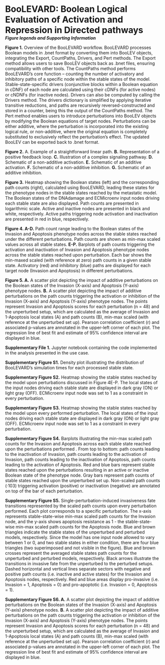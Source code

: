 <h1 style="margin-bottom: 0px;">BooLEVARD: Boolean Logical Evaluation of Activation and Repression in Directed pathways</h1>
<h5 style="margin-bottom: 2px; margin-top: 0px;">Figure legends and Supporting Information</sup></h5>
<p>
<b>Figure 1.</b> Overview of the BooLEVARD workflow. BooLEVARD processes Boolean models in .bnet format by converting them into BooLEV objects, integrating the Export, CountPaths, Drivers, and Pert methods. The Export method allows users to save BooLEV objects back as .bnet files, ensuring compatibility with other tools. The CountPaths method performs BooLEVARD’s core function – counting the number of activatory and inhibitory paths of a specific node within the stable states of the model. Stable-state-specific drivers (conjunctive blocks within a Boolean equation in cDNF) of each node are calculated using their cDNFs (for active nodes) or cNDNFs (for inactive nodes). Drivers can also be computed by calling the Drivers method. The drivers dictionary is simplified by applying iterative transitive reductions, and paths are recursively reversed-constructed and stored in a counter, being this the output of the CountPaths method. The Pert method enables users to introduce perturbations into BooLEV objects by modifying the Boolean equations of target nodes. Perturbations can be either additive, where the perturbation is incorporated into the existing logical rule, or non-additive, where the original equation is completely substituted to exclusively reflect the perturbation’s effect. The updated BooLEV can be exported back to .bnet format.

<b>Figure 2.</b> A. Example of a straightforward linear path. <b>B.</b> Representation of a positive feedback loop. <b>C.</b> Illustration of a complex signaling pathway. <b>D.</b> Schematic of a non-additive activation. <b>E.</b> Schematic of an additive activation. <b>F.</b> Schematic of a non-additive inhibition. <b>G.</b> Schematic of an additive inhibition. 

<b>Figure 3.</b> Heatmap showing the Boolean states (left) and the corresponding path counts (right), calculated using BooLEVARD, leading these states for the phenotype nodes in the stable states reached by the metastatic model. The Boolean states of the DNAdamage and ECMicroenv input nodes driving each stable state are also displayed. Path counts are presented in logarithmic scale. Active and inactive nodes are presented in black and white, respectively. Active paths triggering node activation and inactivation are presented in red in blue, respectively.

<b>Figure 4. A-D.</b> Path count range leading to the Boolean states of the Invasion and Apoptosis phenotype nodes across the stable states reached under the different perturbations. Path counts are shown as min-max scaled values across all stable states. <b>E-P.</b> Barplots of path counts triggering the activation and inactivation of Invasion and Apoptosis phenotype nodes across the stable states reached upon perturbation. Each bar shows the min-maxed scaled (with reference at zero) path counts in a given stable state. Activatory (red) and inhibitory (blue) paths are displayed for each target node (Invasion and Apoptosis) in different perturbations. 

<b>Figure 5. A.</b> A scatter plot depicting the impact of additive perturbations on the Boolean states of the Invasion (X-axis) and Apoptosis (Y-axis) phenotype nodes. <b>B.</b> A scatter plot depicting the impact of additive perturbations on the path counts triggering the activation or inhibition of the Invasion (X-axis) and Apoptosis (Y-axis) phenotype nodes. The points represent Invasion and Apoptosis scores for each perturbation (n = 48) and the unperturbed setup, which  are calculated as the average of Invasion and 1-Apoptosis local states (A) and path counts (B), min-max scaled (with reference at the unperturbed set up). Pearson correlation coefficient (r) and associated p-values are annotated in the upper-left corner of each plot. The regression line of best fit and estimate of 95% confidence interval are displayed in blue. 


<b>Supplementary File  1.</b>  Jupyter notebook containing the code implemented in the analysis presented in the use case.

<b>Supplementary Figure S1.</b> Density plot illustrating the distribution of BooLEVARD’s simulation times for each processed stable state. 

<b>Supplementary Figure S2.</b> Heatmap showing the stable states reached by the model upon perturbations discussed in Figure 4E-P. The local states of the input nodes driving each stable state are displayed in dark gray (ON) or light gray (OFF). ECMicroenv input node was set to 1 as a constraint in every perturbation. 

<b>Supplementary Figure S3.</b> Heatmap showing the stable states reached by the model upon every performed perturbation. The local states of the input nodes driving each stable state are displayed in dark gray (ON) or light gray (OFF). ECMicroenv input node was set to 1 as a constraint in every perturbation. 

<b>Supplementary Figure S4.</b> Barplots illustrating the min-max scaled path counts for the Invasion and Apoptosis across each stable state reached upon the perturbations performed . From top to bottom: path counts leading to the inactivation of Invasion, path counts leading to the activation of Invasion, path counts leading to the inactivation of Apoptosis, path counts leading to the activation of Apoptosis. Red and blue bars represent stable states reached upon the perturbations resulting in an active or inactive Boolean state of the phenotype node. Gray bars represent path counts of stable states reached upon the unperturbed set up. Non-scaled path counts (·103) triggering activation (positive) or inactivation (negative) are annotated on top of the bar of each perturbation. 

<b>Supplementary Figure S5.</b> Single-perturbation-induced invasiveness fate transitions represented by the scaled path counts upon every perturbation performed. Each plot corresponds to a specific perturbation. The x-axis represents stable-state-wise min-max scaled path counts for the Invasion node, and the y-axis shows apoptosis resistance as 1 - the stable-state-wise min-max scaled path counts for the Apoptosis node. Blue and brown triangles indicate the stable states of the unperturbed and perturbed models, respectively.  Since the model has one input node allowed to vary between 1 or 0, and two stable states in either condition, there are four blue triangles (two superimposed and not visible in the figure). Blue and brown crosses represent the averaged stable states path counts for the unperturbed and perturbed models, respectively. Black arrows illustrate the transitions in invasive fate from the unperturbed to the perturbed setups. Dashed horizontal and vertical lines separate sectors with negative and positive path counts (i.e. inactive and active states) for the Invasion and Apoptosis nodes, respectively. Red and blue areas display pro-invasive (i.e. Invasion = 1, Apoptosis = 0) and pro-apoptotic (i.e. Invasion = 0, Apoptosis = 1). 

<b>Supplementary Figure S6. A.</b> A scatter plot depicting the impact of additive perturbations on the Boolean states of the Invasion (X-axis) and Apoptosis (Y-axis) phenotype nodes. <b>B.</b> A scatter plot depicting the impact of additive perturbations on the path counts triggering the activation or inhibition of the Invasion (X-axis) and Apoptosis (Y-axis) phenotype nodes. The points represent Invasion and Apoptosis scores for each perturbation (n = 48) and the unperturbed setup, which  are calculated as the average of Invasion and 1-Apoptosis local states (A) and path counts (B), min-max scaled (with reference at the unperturbed set up). Pearson correlation coefficient (r) and associated p-values are annotated in the upper-left corner of each plot. The regression line of best fit and estimate of 95% confidence interval are displayed in blue. 

</p>
